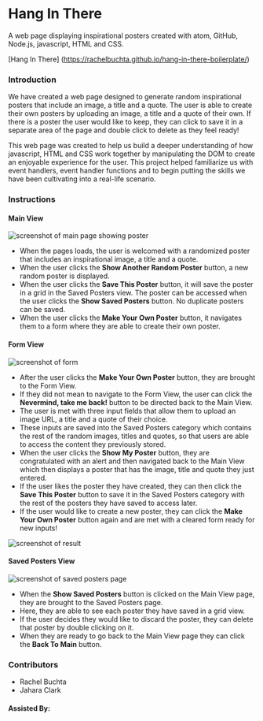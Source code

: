 # Hang In There

A web page displaying inspirational posters created with atom, GitHub, Node.js, javascript, HTML and CSS.

[Hang In There] (https://rachelbuchta.github.io/hang-in-there-boilerplate/)

### Introduction

We have created a web page designed to generate random inspirational posters that include an image, a title and a quote. The user is able to create their own posters by uploading an image, a title and a quote of their own. If there is a poster the user would like to keep, they can click to save it in a separate area of the page and double click to delete as they feel ready!

This web page was created to help us build a deeper understanding of how javascript, HTML and CSS work together by manipulating the DOM to create an enjoyable experience for the user. This project helped familiarize us with event handlers, event handler functions and to begin putting the skills we have been cultivating into a real-life scenario.

### Instructions

#### Main View

![screenshot of main page showing poster](/readme-imgs/homepage.png)

- When the pages loads, the user is welcomed with a randomized poster that includes an inspirational image, a title and a quote.
- When the user clicks the **Show Another Random Poster** button, a new random poster is displayed.
- When the user clicks the **Save This Poster** button, it will save the poster in a grid in the Saved Posters view. The poster can be accessed when the user clicks the **Show Saved Posters** button. No duplicate posters can be saved.
- When the user clicks the **Make Your Own Poster** button, it navigates them to a form where they are able to create their own poster.


#### Form View

![screenshot of form](/readme-imgs/form.png)

- After the user clicks the **Make Your Own Poster** button, they are brought to the Form View.
- If they did not mean to navigate to the Form View, the user can click the **Nevermind, take me back!** button to be directed back to the Main View.
- The user is met with three input fields that allow them to upload an image URL, a title and a quote of their choice.
- These inputs are saved into the Saved Posters category which contains the rest of the random images, titles and quotes, so that users are able to access the content they previously stored.
- When the user clicks the **Show My Poster** button, they are congratulated with an alert and then navigated back to the Main View which then displays a poster that has the image, title and quote they just entered.
- If the user likes the poster they have created, they can then click the **Save This Poster** button to save it in the Saved Posters category with the rest of the posters they have saved to access later.
- If the user would like to create a new poster, they can click the **Make Your Own Poster** button again and are met with a cleared form ready for new inputs!


![screenshot of result](/readme-imgs/form-result.png)

#### Saved Posters View

![screenshot of saved posters page](/readme-imgs/saved.png)

- When the **Show Saved Posters** button is clicked on the Main View page, they are brought to the Saved Posters page.
- Here, they are able to see each poster they have saved in a grid view.
- If the user decides they would like to discard the poster, they can delete that poster by double clicking on it.
- When they are ready to go back to the Main View page they can click the **Back To Main** button.


### Contributors

- Rachel Buchta
- Jahara Clark

#### Assisted By:
